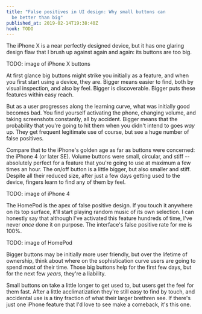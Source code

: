 ```yaml
---
title: "False positives in UI design: Why small buttons can
  be better than big"
published_at: 2019-02-14T19:38:40Z
hook: TODO
---
```


The iPhone X is a near perfectly designed device, but it
has one glaring design flaw that I brush up against again
and again: its buttons are too big.

TODO: image of iPhone X buttons

At first glance big buttons might strike you initially as a
feature, and when you first start using a device, they are.
Bigger means easier to find, both by visual inspection, and
also by feel. Bigger is discoverable. Bigger puts these
features within easy reach.

But as a user progresses along the learning curve, what was
initially good becomes bad. You find yourself activating
the phone, changing volume, and taking screenshots
constantly, all by accident. Bigger means that the
probability that you're going to hit them when you didn't
intend to goes *way* up. They get frequent legitimate use
of course, but see a huge number of false positives.

Compare that to the iPhone's golden age as far as buttons
were concerned: the iPhone 4 (or later SE). Volume buttons
were small, circular, and stiff -- absolutely perfect for a
feature that you're going to use at maximum a few times an
hour. The on/off button is a little bigger, but also
smaller and stiff. Despite all their reduced size, after
just a few days getting used to the device, fingers learn
to find any of them by feel.

TODO: image of iPhone 4

The HomePod is the apex of false positive design. If you
touch it anywhere on its top surface, it'll start playing
random music of its own selection. I can honestly say that
although I've activated this feature hundreds of time, I've
never *once* done it on purpose. The interface's false
positive rate for me is 100%.

TODO: image of HomePod

Bigger buttons may be initially more user friendly, but
over the lifetime of ownership, think about where on the
sophistication curve users are going to spend most of their
time. Those big buttons help for the first few days, but
for the next few *years*, they're a liability.

Small buttons on take a little longer to get used to, but
users get the feel for them fast. After a little
acclimatization they're still easy to find by touch, and
accidental use is a tiny fraction of what their larger
brethren see. If there's just one iPhone feature that I'd
love to see make a comeback, it's this one.
